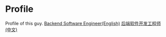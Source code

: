 # Profile
Profile of this guy.
[Backend Software Engineer(English)](CV.en.s.md)
[后端软件开发工程师(中文)](CV.zh.md)
